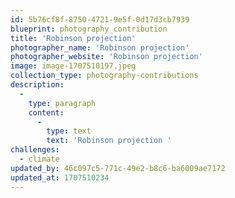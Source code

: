 ```yaml
---
id: 5b76cf8f-8750-4721-9e5f-0d17d3cb7939
blueprint: photography_contribution
title: 'Robinson projection'
photographer_name: 'Robinson projection'
photographer_website: 'Robinson projection'
image: image-1707510197.jpeg
collection_type: photography-contributions
description:
  -
    type: paragraph
    content:
      -
        type: text
        text: 'Robinson projection '
challenges:
  - climate
updated_by: 46c097c5-771c-49e2-b8c6-ba6009ae7172
updated_at: 1707510234
---
```

